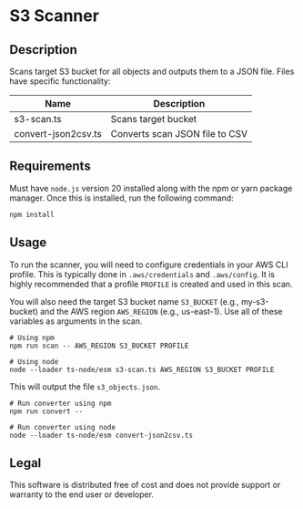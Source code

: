 # S3 Scanner

## Description

Scans target S3 bucket for all objects and outputs them to a JSON file. Files have specific functionality:

| Name                | Description                    |
| ------------------- | ------------------------------ |
| s3-scan.ts          | Scans target bucket            |
| convert-json2csv.ts | Converts scan JSON file to CSV |

## Requirements

Must have `node.js` version 20 installed along with the npm or yarn package manager. Once this is installed, run the following command:

```shell
npm install
```

## Usage

To run the scanner, you will need to configure credentials in your AWS CLI profile. This is typically done in `.aws/credentials` and `.aws/config`. It is highly recommended that a profile `PROFILE` is created and used in this scan.

You will also need the target S3 bucket name `S3_BUCKET` (e.g., my-s3-bucket) and the AWS region `AWS_REGION` (e.g., us-east-1). Use all of these variables as arguments in the scan.

```shell
# Using npm
npm run scan -- AWS_REGION S3_BUCKET PROFILE

# Using node
node --loader ts-node/esm s3-scan.ts AWS_REGION S3_BUCKET PROFILE

```

This will output the file `s3_objects.json`.

```shell
# Run converter using npm
npm run convert --

# Run converter using node
node --loader ts-node/esm convert-json2csv.ts
```

## Legal

This software is distributed free of cost and does not provide support or warranty to the end user or developer.

